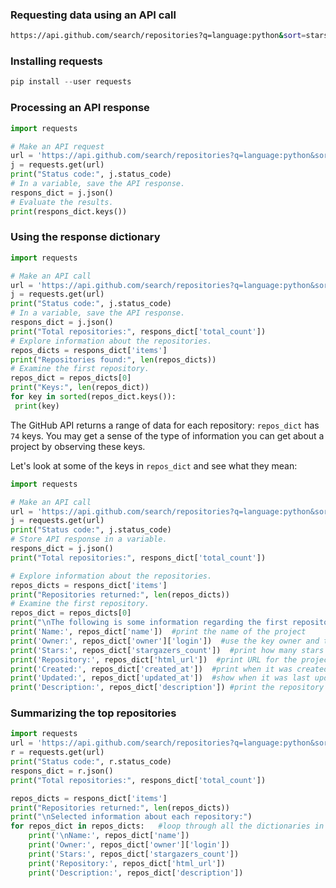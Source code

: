 ### Requesting data using an API call

```bash
https://api.github.com/search/repositories?q=language:python&sort=stars
```


### Installing requests

```python
pip install --user requests
```
### Processing an API response

```python
import requests

# Make an API request 
url = 'https://api.github.com/search/repositories?q=language:python&sort=stars'
j = requests.get(url)
print("Status code:", j.status_code)
# In a variable, save the API response.
respons_dict = j.json()
# Evaluate the results.
print(respons_dict.keys())
```

### Using the response dictionary
```python
import requests

# Make an API call 
url = 'https://api.github.com/search/repositories?q=language:python&sort=stars'
j = requests.get(url)
print("Status code:", j.status_code)
# In a variable, save the API response.
respons_dict = j.json()
print("Total repositories:", respons_dict['total_count'])
# Explore information about the repositories.
repos_dicts = respons_dict['items']
print("Repositories found:", len(repos_dicts))
# Examine the first repository.
repos_dict = repos_dicts[0]
print("Keys:", len(repos_dict))
for key in sorted(repos_dict.keys()):
 print(key)
```


The GitHub API returns a range of data for each repository: `repos_dict` has `74` keys. You may get a sense of the type of information you can get about a project by observing these keys.

Let's look at some of the keys in `repos_dict` and see what they mean:

```python
import requests

# Make an API call 
url = 'https://api.github.com/search/repositories?q=language:python&sort=stars'
j = requests.get(url)
print("Status code:", j.status_code)
# Store API response in a variable.
respons_dict = j.json()
print("Total repositories:", respons_dict['total_count'])

# Explore information about the repositories.
repos_dicts = respons_dict['items']
print("Repositories returned:", len(repos_dicts))
# Examine the first repository.
repos_dict = repos_dicts[0]
print("\nThe following is some information regarding the first repository:")
print('Name:', repos_dict['name'])  #print the name of the project
print('Owner:', repos_dict['owner']['login'])  #use the key owner and the the key login to access the dictionary representing the owner and the owner’s login name respectively.
print('Stars:', repos_dict['stargazers_count'])  #print how many stars the project has earned
print('Repository:', repos_dict['html_url'])  #print URL for the project’s GitHub repository
print('Created:', repos_dict['created_at'])  #print when it was created
print('Updated:', repos_dict['updated_at'])  #show when it was last updated
print('Description:', repos_dict['description']) #print the repository’s description

```



### Summarizing the top repositories
```python
import requests
url = 'https://api.github.com/search/repositories?q=language:python&sort=stars'
r = requests.get(url)
print("Status code:", r.status_code)
respons_dict = r.json()
print("Total repositories:", respons_dict['total_count'])

repos_dicts = respons_dict['items']
print("Repositories returned:", len(repos_dicts))
print("\nSelected information about each repository:")
for repos_dict in repos_dicts:   #loop through all the dictionaries in repo_dicts.
    print('\nName:', repos_dict['name'])
    print('Owner:', repos_dict['owner']['login'])
    print('Stars:', repos_dict['stargazers_count'])
    print('Repository:', repos_dict['html_url'])
    print('Description:', repos_dict['description'])

```







